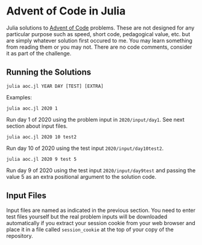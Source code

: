# Advent of Code in Julia

Julia solutions to [Advent of Code](https://adventofcode.com/)
problems. These are not designed for any particular purpose such as
speed, short code, pedagogical value, etc. but are simply whatever
solution first occured to me. You may learn something from reading
them or you may not. There are no code comments, consider it as part
of the challenge.

## Running the Solutions

`julia aoc.jl YEAR DAY [TEST] [EXTRA]`

Examples:

`julia aoc.jl 2020 1`

Run day 1 of 2020 using the problem input in `2020/input/day1`. See
next section about input files.

`julia aoc.jl 2020 10 test2`

Run day 10 of 2020 using the test input `2020/input/day10test2`.

`julia aoc.jl 2020 9 test 5`

Run day 9 of 2020 using the test input `2020/input/day9test` and
passing the value 5 as an extra positional argument to the solution
code.

## Input Files

Input files are named as indicated in the previous section. You need
to enter test files yourself but the real problem inputs will be
downloaded automatically if you extract your session cookie from your
web browser and place it in a file called `session_cookie` at the top
of your copy of the repository.

